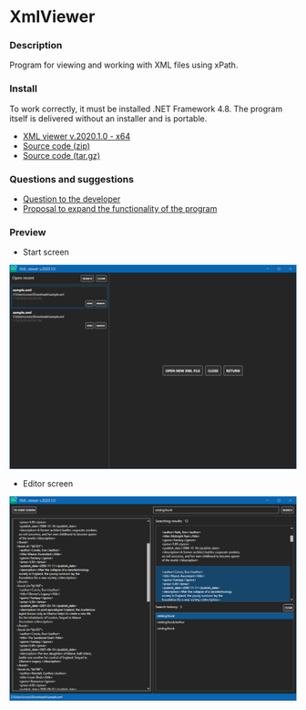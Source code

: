 # XmlViewer

### Description
Program for viewing and working with XML files using xPath.

### Install
To work correctly, it must be installed .NET Framework 4.8. The program itself is delivered without an installer and is portable.
* [XML viewer v.2020.1.0 - x64](https://github.com/CVOSoftware/XmlViewer/releases/download/2020.1.0/XML.viewer.v.2020.1.0.-.x64.rar)
* [Source code (zip)](https://github.com/CVOSoftware/XmlViewer/archive/2020.1.0.zip)
* [Source code (tar.gz)](https://github.com/CVOSoftware/XmlViewer/archive/2020.1.0.tar.gz)

### Questions and suggestions
* [Question to the developer](https://github.com/CVOSoftware/XmlViewer/issues/new?assignees=CVOSoftware&labels=question&template=QUESTION_TO_THE_DEVELOPER.md&title=%5BQuestion%5D)
* [Proposal to expand the functionality of the program](https://github.com/CVOSoftware/XmlViewer/issues/new?assignees=CVOSoftware&labels=enhancement&template=FEATURE_REQUEST.md&title=%5BFeature%5D)

### Preview
* Start screen

![Preview](https://github.com/CVOSoftware/XmlViewer/blob/master/.github/RESOURCE/PREVIEW.png)

* Editor screen

![Preview](https://github.com/CVOSoftware/XmlViewer/blob/master/.github/RESOURCE/PREVIEW2.png)
